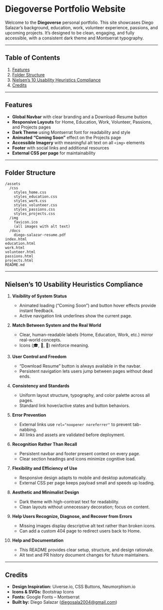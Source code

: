 # Diegoverse Portfolio Website

Welcome to the **Diegoverse** personal portfolio. This site showcases Diego Salazar’s background, education, work, volunteer experience, passions, and upcoming projects. It’s designed to be clean, engaging, and fully accessible, with a consistent dark theme and Montserrat typography.

---

## Table of Contents

1. [Features](#features)  
2. [Folder Structure](#folder-structure)  
3. [Nielsen’s 10 Usability Heuristics Compliance](#nielsens-10-usability-heuristics-compliance)  
4. [Credits](#credits)

---

## Features

- **Global Navbar** with clear branding and a Download-Resume button  
- **Responsive Layouts** for Home, Education, Work, Volunteer, Passions, and Projects pages  
- **Dark Theme** using Montserrat font for readability and style  
- **Animated “Coming Soon”** effect on the Projects page  
- **Accessible Imagery** with meaningful alt text on all `<img>` elements  
- **Footer** with social links and additional resources  
- **External CSS per page** for maintainability  

---

## Folder Structure

```
/assets
  /css
    styles_home.css
    styles_education.css
    styles_work.css
    styles_volunteer.css
    styles_passions.css
    styles_projects.css
  /img
    favicon.ico
    (all images with alt text)
  /docs
    diego-salazar-resume.pdf
index.html
education.html
work.html
volunteer.html
passions.html
projects.html
README.md
```

---

## Nielsen’s 10 Usability Heuristics Compliance

1. **Visibility of System Status**  
   - Animated loading (“Coming Soon”) and button hover effects provide instant feedback.  
   - Active navigation link underlines show the current page.

2. **Match Between System and the Real World**  
   - Clear, human-readable labels (Home, Education, Work, etc.) mirror real-world concepts.  
   - Icons (🎓, 💼, 🤝) reinforce meaning.

3. **User Control and Freedom**  
   - “Download Resume” button is always available in the navbar.  
   - Persistent navigation lets users jump between pages without dead ends.

4. **Consistency and Standards**  
   - Uniform layout structure, typography, and color palette across all pages.  
   - Standard link hover/active states and button behaviors.

5. **Error Prevention**  
   - External links use `rel="noopener noreferrer"` to prevent tab-nabbing.  
   - All links and assets are validated before deployment.

6. **Recognition Rather Than Recall**  
   - Persistent navbar and footer present context on every page.  
   - Clear section headings and icons minimize cognitive load.

7. **Flexibility and Efficiency of Use**  
   - Responsive design adapts to mobile and desktop automatically.  
   - External CSS per page keeps payload small and speeds up loading.

8. **Aesthetic and Minimalist Design**  
   - Dark theme with high-contrast text for readability.  
   - Clean layouts without unnecessary decoration; focus on content.

9. **Help Users Recognize, Diagnose, and Recover from Errors**  
   - Missing images display descriptive alt text rather than broken icons.  
   - Can add a custom 404 page to redirect users back to Home.

10. **Help and Documentation**  
    - This README provides clear setup, structure, and design rationale.  
    - Alt text and PR history document changes for future maintainers.

---

## Credits

- **Design Inspiration:** Uiverse.io, CSS Buttons, Neumorphism.io  
- **Icons & SVGs:** Bootstrap Icons  
- **Fonts:** Google Fonts – Montserrat  
- **Built by:** Diego Salazar (diegosala2004@gmail.com)

